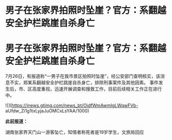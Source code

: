 # 男子在张家界拍照时坠崖？官方：系翻越安全护栏跳崖自杀身亡

# 男子在张家界拍照时坠崖？官方：系翻越安全护栏跳崖自杀身亡

7月26日，有报道称“一男子在我市景区拍照时坠崖”，经公安部门查明核实，该消息不实，郑某系翻越安全护栏跳崖自杀身亡，排除刑事案件及其他因素。
事件发生后，市、区高度重视，迅速开展调查和搜救工作，目前后续相关工作正在进行中。

![](https://inews.gtimg.com/news_bt/OidfWmAwmlgLWqwFVb-
aUfdw_Zi1g1txLyjaJuOMCxLsYAA/1000)

**此前报道：**

湖南张家界天门山一游客坠亡，知情者称死者是19岁学生，文旅局回应

